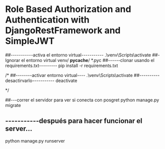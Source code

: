 # Role Based Authorization and Authentication with DjangoRestFramework and SimpleJWT
##-----------activa el entorno virtual-----------
.\venv\Scripts\actívate
##-Ignorar el entorno virtual
venv/
__pycache__/
*.pyc
##------clonar usando el requirements.txt---------
pip install -r requirements.txt
  
/*
##--------activar entorno virtual----
.\venv\Scripts\activate
##---------- desactirvarlo-----------
deactivate

*/


##---correr el servidor para ver si conecta con posgret
python manage.py migrate
## -----------después para hacer funcionar el server...
python manage.py runserver